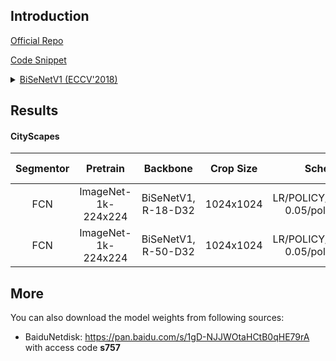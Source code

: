 ## Introduction

<a href="https://github.com/ycszen/TorchSeg/tree/master/model/bisenet">Official Repo</a>

<a href="https://github.com/SegmentationBLWX/sssegmentation/blob/main/ssseg/modules/models/backbones/bisenetv1.py">Code Snippet</a>

<details>
<summary align="left"><a href="https://arxiv.org/pdf/1808.00897.pdf">BiSeNetV1 (ECCV'2018)</a></summary>

```latex
@inproceedings{yu2018bisenet,
    title={Bisenet: Bilateral segmentation network for real-time semantic segmentation},
    author={Yu, Changqian and Wang, Jingbo and Peng, Chao and Gao, Changxin and Yu, Gang and Sang, Nong},
    booktitle={Proceedings of the European conference on computer vision (ECCV)},
    pages={325--341},
    year={2018}
}
```

</details>


## Results

#### CityScapes

| Segmentor     | Pretrain               | Backbone             | Crop Size  | Schedule                             | Train/Eval Set  | mIoU   | Download                                                                                                                                                                                                                                                                                                                                                                                                                     |
| :-:           | :-:                    | :-:                  | :-:        | :-:                                  | :-:             | :-:    | :-:                                                                                                                                                                                                                                                                                                                                                                                                                          |
| FCN           | ImageNet-1k-224x224    | BiSeNetV1, R-18-D32  | 1024x1024  | LR/POLICY/BS/EPOCH: 0.05/poly/16/860 | train/val       | 75.76% | [cfg](https://raw.githubusercontent.com/SegmentationBLWX/sssegmentation/main/ssseg/configs/fcn/fcn_bisenetv1_resnet18os32_cityscapes.py) &#124; [model](https://github.com/SegmentationBLWX/modelstore/releases/download/ssseg_bisenetv1/fcn_bisenetv1_resnet18os32_cityscapes.pth) &#124; [log](https://github.com/SegmentationBLWX/modelstore/releases/download/ssseg_bisenetv1/fcn_bisenetv1_resnet18os32_cityscapes.log) |
| FCN           | ImageNet-1k-224x224    | BiSeNetV1, R-50-D32  | 1024x1024  | LR/POLICY/BS/EPOCH: 0.05/poly/16/860 | train/val       | 77.78% | [cfg](https://raw.githubusercontent.com/SegmentationBLWX/sssegmentation/main/ssseg/configs/fcn/fcn_bisenetv1_resnet50os32_cityscapes.py) &#124; [model](https://github.com/SegmentationBLWX/modelstore/releases/download/ssseg_bisenetv1/fcn_bisenetv1_resnet50os32_cityscapes.pth) &#124; [log](https://github.com/SegmentationBLWX/modelstore/releases/download/ssseg_bisenetv1/fcn_bisenetv1_resnet50os32_cityscapes.log) |


## More

You can also download the model weights from following sources:

- BaiduNetdisk: https://pan.baidu.com/s/1gD-NJJWOtaHCtB0qHE79rA with access code **s757**